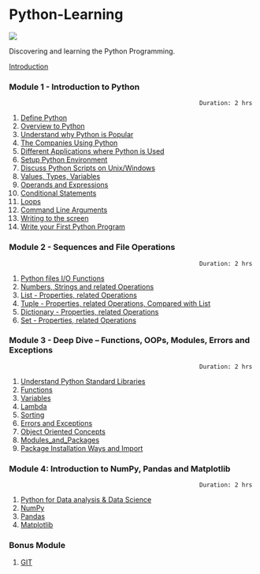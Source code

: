 # Python-Learning

![](https://www.python.org/static/img/python-logo.png)

Discovering and learning the Python Programming.

[Introduction](Introduction.md)

### Module 1 - Introduction to Python                                 
                                                          Duration: 2 hrs

1.  [Define Python](/Module-1/1_define_python.md)
2.  [Overview to Python](/Module-1/2_overview_to_python.md)
3.  [Understand why Python is Popular](/Module-1/3_popularity_and_applications.md)
4.  [The Companies Using Python](/Module-1/3_popularity_and_applications.md)
5.  [Different Applications where Python is Used](/Module-1/3_popularity_and_applications.md)
6.  [Setup Python Environment](/Module-1/4_setup_python_environment.md)
7.  [Discuss Python Scripts on Unix/Windows](/Module-1/4_setup_python_environment.md)
8.  [Values, Types, Variables](/Module-1/5_variables_to_expressions.md)
9.  [Operands and Expressions](/Module-1/5_variables_to_expressions.md)
10. [Conditional Statements](/Module-1/6_loops_and_conditions.md)
11. [Loops](/Module-1/6_loops_and_conditions.md)
12. [Command Line Arguments](/Module-1/7_command_line_and_python_program.md)
13. [Writing to the screen](/Module-1/7_command_line_and_python_program.md)
14. [Write your First Python Program](/Module-1/7_command_line_and_python_program.md)

### Module 2 - Sequences and File Operations                                 
                                                          Duration: 2 hrs

1. [Python files I/O Functions](/Module-2/1_file_functions.md)
2. [Numbers, Strings and related Operations](/Module-2/2_numbers_strings_functions.md)
3. [List - Properties, related Operations](/Module-2/3_list.md)
4. [Tuple - Properties, related Operations, Compared with List](/Module-2/4_tuple.md)
5. [Dictionary - Properties, related Operations](/Module-2/5_dictionary.md)
6. [Set - Properties, related Operations](/Module-2/6_set.md)

### Module 3 - Deep Dive – Functions, OOPs, Modules, Errors and Exceptions                                 
                                                          Duration: 2 hrs

1. [Understand Python Standard Libraries](/Module-3/1_python_standard_libraries.md)
2. [Functions](/Module-3/2_functions.md)
3. [Variables](/Module-3/3_Variables.md)
4. [Lambda](/Module-3/4_Lambda.md)
5. [Sorting](/Module-3/5_Sorting.md)
6. [Errors and Exceptions](/Module-3/6_Errors_and_Exceptions.md)
7. [Object Oriented Concepts](/Module-3/7_Object_Oriented_Concepts.md)
8. [Modules_and_Packages](/Module-3/8_Modules_and_Packages.md)
9. [Package Installation Ways and Import](/Module-3/9_Package_Installation_Ways_and_Import.md)

### Module 4: Introduction to NumPy, Pandas and Matplotlib                                 
                                                          Duration: 2 hrs

1. [Python for Data analysis & Data Science](/Module-4/1_python_for_da_ds.md)
2. [NumPy](/Module-4/2_python_numpy.md)
3. [Pandas](/Module-4/3_python_pandas.md)
4. [Matplotlib](/Module-4/4_python_matplotlib.md)

### Bonus Module
1. [GIT](/Module-6/1_introduction_git.md)